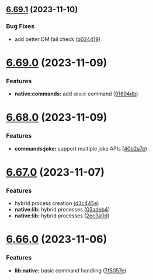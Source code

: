## [6.69.1](https://github.com/onesoft-sudo/sudobot/compare/v6.69.0...v6.69.1) (2023-11-10)


### Bug Fixes

* add better DM fail check ([b024419](https://github.com/onesoft-sudo/sudobot/commit/b02441966263c67d2786ba64428ffe2b3b801717))



# [6.69.0](https://github.com/onesoft-sudo/sudobot/compare/v6.68.0...v6.69.0) (2023-11-09)


### Features

* **native:commands:** add `about` command ([91694db](https://github.com/onesoft-sudo/sudobot/commit/91694db7464b09c0bd7da125997f656cf648b8ec))



# [6.68.0](https://github.com/onesoft-sudo/sudobot/compare/v6.67.0...v6.68.0) (2023-11-09)


### Features

* **commands:joke:** support multiple joke APIs ([40b2a7e](https://github.com/onesoft-sudo/sudobot/commit/40b2a7eaa680a5feb340a5a21d0cbee594b95635))



# [6.67.0](https://github.com/onesoft-sudo/sudobot/compare/v6.66.0...v6.67.0) (2023-11-07)


### Features

* hybrid process creation ([d3c445e](https://github.com/onesoft-sudo/sudobot/commit/d3c445e37c7a2cdecc39fa10b656d43e43143aca))
* **native:lib:** hybrid processes ([03adeb4](https://github.com/onesoft-sudo/sudobot/commit/03adeb47eb891b1b8c9cfacbc138787ad9bc41df))
* **native:lib:** hybrid processes ([2ec3a0d](https://github.com/onesoft-sudo/sudobot/commit/2ec3a0dfc74ba503d1d1bbc2d150fe2812b3dbbe))



# [6.66.0](https://github.com/onesoft-sudo/sudobot/compare/v6.65.4...v6.66.0) (2023-11-06)


### Features

* **lib:native:** basic command handling ([7f5057e](https://github.com/onesoft-sudo/sudobot/commit/7f5057e151a164dd2af64b1d475b167b6acd0719))



